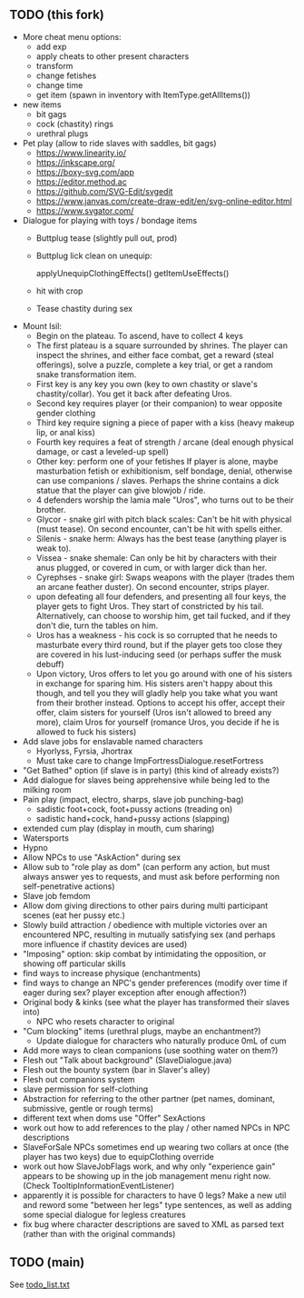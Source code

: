 ## TODO (this fork)

* More cheat menu options:
  * add exp
  * apply cheats to other present characters
  * transform
  * change fetishes
  * change time
  * get item (spawn in inventory with ItemType.getAllItems())
* new items
  * bit gags
  * cock (chastity) rings
  * urethral plugs
* Pet play (allow to ride slaves with saddles, bit gags)
  * https://www.linearity.io/
  * https://inkscape.org/
  * https://boxy-svg.com/app
  * https://editor.method.ac
  * https://github.com/SVG-Edit/svgedit
  * https://www.janvas.com/create-draw-edit/en/svg-online-editor.html
  * https://www.svgator.com/
* Dialogue for playing with toys / bondage items
  * Buttplug tease (slightly pull out, prod)
  * Buttplug lick clean on unequip:

    applyUnequipClothingEffects()
    getItemUseEffects()
  * hit with crop
  * Tease chastity during sex
* Mount Isil:
  * Begin on the plateau. To ascend, have to collect 4 keys
  * The first plateau is a square surrounded by shrines. The player can inspect the shrines, and either face combat, get a reward (steal offerings), solve a puzzle, complete a key trial, or get a random snake transformation item.
  * First key is any key you own (key to own chastity or slave's chastity/collar). You get it back after defeating Uros.
  * Second key requires player (or their companion) to wear opposite gender clothing
  * Third key require signing a piece of paper with a kiss (heavy makeup lip, or anal kiss)
  * Fourth key requires a feat of strength / arcane (deal enough physical damage, or cast a leveled-up spell)
  * Other key: perform one of your fetishes If player is alone, maybe masturbation fetish or exhibitionism, self bondage, denial, otherwise can use companions / slaves. Perhaps the shrine contains a dick statue that the player can give blowjob / ride.
  * 4 defenders worship the lamia male "Uros", who turns out to be their brother.
  * Glycor - snake girl with pitch black scales: Can't be hit with physical (must tease). On second encounter, can't be hit with spells either.
  * Silenis - snake herm: Always has the best tease (anything player is weak to).
  * Vissea - snake shemale: Can only be hit by characters with their anus plugged, or covered in cum, or with larger dick than her.
  * Cyrephses - snake girl: Swaps weapons with the player (trades them an arcane feather duster). On second encounter, strips player. 
  * upon defeating all four defenders, and presenting all four keys, the player gets to fight Uros. They start of constricted by his tail. Alternatively, can choose to worship him, get tail fucked, and if they don't die, turn the tables on him.
  * Uros has a weakness - his cock is so corrupted that he needs to masturbate every third round, but if the player gets too close they are covered in his lust-inducing seed (or perhaps suffer the musk debuff)
  * Upon victory, Uros offers to let you go around with one of his sisters in exchange for sparing him. His sisters aren't happy about this though, and tell you they will gladly help you take what you want from their brother instead. Options to accept his offer, accept their offer, claim sisters for yourself (Uros isn't allowed to breed any more), claim Uros for yourself (romance Uros, you decide if he is allowed to fuck his sisters)
* Add slave jobs for enslavable named characters
  * Hyorlyss, Fyrsia, Jhortrax
  * Must take care to change ImpFortressDialogue.resetFortress
* "Get Bathed" option (if slave is in party) (this kind of already exists?)
* Add dialogue for slaves being apprehensive while being led to the milking room
* Pain play (impact, electro, sharps, slave job punching-bag)
  * sadistic foot+cock, foot+pussy actions (treading on)
  * sadistic hand+cock, hand+pussy actions (slapping)
* extended cum play (display in mouth, cum sharing)
* Watersports
* Hypno
* Allow NPCs to use "AskAction" during sex
* Allow sub to "role play as dom" (can perform any action, but must always answer yes to requests, and must ask before performing non self-penetrative actions)
* Slave job femdom
* Allow dom giving directions to other pairs during multi participant scenes (eat her pussy etc.)
* Slowly build attraction / obedience with multiple victories over an encountered NPC, resulting in mutually satisfying sex (and perhaps more influence if chastity devices are used)
* "Imposing" option: skip combat by intimidating the opposition, or showing off particular skills
* find ways to increase physique (enchantments)
* find ways to change an NPC's gender preferences (modify over time if eager during sex? player exception after enough affection?)
* Original body & kinks (see what the player has transformed their slaves into)
  * NPC who resets character to original
* "Cum blocking" items (urethral plugs, maybe an enchantment?)
  * Update dialogue for characters who naturally produce 0mL of cum
* Add more ways to clean companions (use soothing water on them?)
* Flesh out "Talk about background" (SlaveDialogue.java)
* Flesh out the bounty system (bar in Slaver's alley)
* Flesh out companions system
* slave permission for self-clothing
* Abstraction for referring to the other partner (pet names, dominant, submissive, gentle or rough terms)
* different text when doms use "Offer" SexActions
* work out how to add references to the play / other named NPCs in NPC descriptions
* SlaveForSale NPCs sometimes end up wearing two collars at once (the player has two keys) due to equipClothing override
* work out how SlaveJobFlags work, and why only "experience gain" appears to be showing up in the job management menu right now. (Check TooltipInformationEventListener)
* apparently it is possible for characters to have 0 legs? Make a new util and reword some "between her legs" type sentences, as well as adding some special dialogue for legless creatures
* fix bug where character descriptions are saved to XML as parsed text (rather than with the original commands)

## TODO (main)

See [todo_list.txt](src/com/lilithsthrone/res/doc/todo_list.txt)
